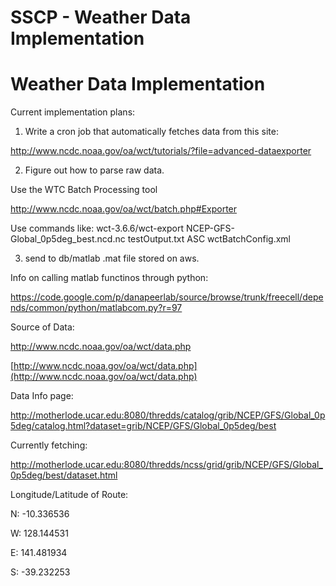 # SSCP - Weather Data Implementation

# Weather Data Implementation

Current implementation plans:

1) Write a cron job that automatically fetches data from this site:

http://www.ncdc.noaa.gov/oa/wct/tutorials/?file=advanced-dataexporter

2) Figure out how to parse raw data. 

Use the WTC Batch Processing tool 

http://www.ncdc.noaa.gov/oa/wct/batch.php#Exporter

Use commands like: wct-3.6.6/wct-export NCEP-GFS-Global_0p5deg_best.ncd.nc testOutput.txt ASC wctBatchConfig.xml

3) send to db/matlab .mat file stored on aws. 

Info on calling matlab functinos through python:

https://code.google.com/p/danapeerlab/source/browse/trunk/freecell/depends/common/python/matlabcom.py?r=97

Source of Data:

http://www.ncdc.noaa.gov/oa/wct/data.php

[http://www.ncdc.noaa.gov/oa/wct/data.php](http://www.ncdc.noaa.gov/oa/wct/data.php)

Data Info page:

http://motherlode.ucar.edu:8080/thredds/catalog/grib/NCEP/GFS/Global_0p5deg/catalog.html?dataset=grib/NCEP/GFS/Global_0p5deg/best

Currently fetching: 

http://motherlode.ucar.edu:8080/thredds/ncss/grid/grib/NCEP/GFS/Global_0p5deg/best/dataset.html

Longitude/Latitude of Route:

N: -10.336536

W: 128.144531

E: 141.481934

S: -39.232253

